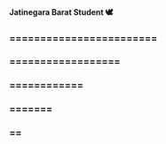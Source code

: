 #### Jatinegara Barat Student 🕊️
###  ========================
###  ==================
###  ============
###  =======
###  ==
